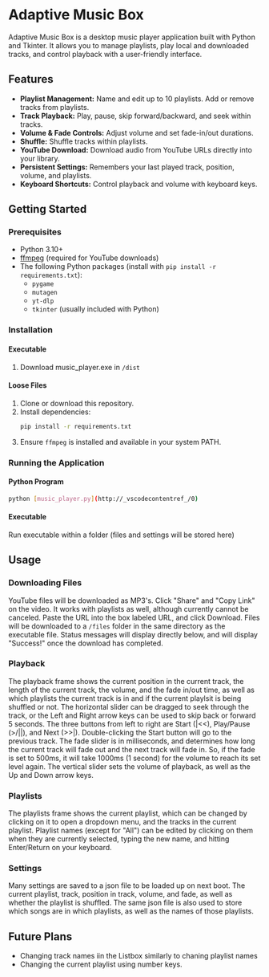# Adaptive Music Box

Adaptive Music Box is a desktop music player application built with Python and Tkinter. It allows you to manage playlists, play local and downloaded tracks, and control playback with a user-friendly interface.

## Features

- **Playlist Management:** Name and edit up to 10 playlists. Add or remove tracks from playlists.
- **Track Playback:** Play, pause, skip forward/backward, and seek within tracks.
- **Volume & Fade Controls:** Adjust volume and set fade-in/out durations.
- **Shuffle:** Shuffle tracks within playlists.
- **YouTube Download:** Download audio from YouTube URLs directly into your library.
- **Persistent Settings:** Remembers your last played track, position, volume, and playlists.
- **Keyboard Shortcuts:** Control playback and volume with keyboard keys.

## Getting Started

### __Prerequisites__

- Python 3.10+
- [ffmpeg](https://ffmpeg.org/) (required for YouTube downloads)
- The following Python packages (install with `pip install -r requirements.txt`):
  - `pygame`
  - `mutagen`
  - `yt-dlp`
  - `tkinter` (usually included with Python)

### __Installation__

#### Executable
1. Download music_player.exe in `/dist`

#### Loose Files
1. Clone or download this repository.
2. Install dependencies:
    ```sh
    pip install -r requirements.txt
    ```
3. Ensure `ffmpeg` is installed and available in your system PATH.

### __Running the Application__

#### Python Program
```sh
python [music_player.py](http://_vscodecontentref_/0)
```

#### Executable
Run executable within a folder (files and settings will be stored here)

## Usage

### Downloading Files
YouTube files will be downloaded as MP3's. Click "Share" and "Copy Link" on the video. It works with playlists as well, although currently cannot be canceled.
Paste the URL into the box labeled URL, and click Download. Files will be downloaded to a `/files` folder in the same directory as the executable file.
Status messages will display directly below, and will display "Success!" once the download has completed.

### Playback
The playback frame shows the current position in the current track, the length of the current track, the volume, and the fade in/out time, as well as which playlists the current track is in and if the current playlsit is being shuffled or not.
The horizontal slider can be dragged to seek through the track, or the Left and Right arrow keys can be used to skip back or forward 5 seconds. 
The three buttons from left to right are Start (|<<), Play/Pause (>/||), and Next (>>|). Double-clicking the Start button will go to the previous track.
The fade slider is in milliseconds, and determines how long the current track will fade out and the next track will fade in. So, if the fade is set to 500ms, it will take 1000ms (1 second) for the volume to reach its set level again.
The vertical slider sets the volume of playback, as well as the Up and Down arrow keys.

### Playlists
The playlists frame shows the current playlist, which can be changed by clicking on it to open a dropdown menu, and the tracks in the current playlist.
Playlist names (except for "All") can be edited by clicking on them when they are currently selected, typing the new name, and hitting Enter/Return on your keyboard.

### Settings
Many settings are saved to a json file to be loaded up on next boot. The current playlist, track, position in track, volume, and fade, as well as whether the playlist is shuffled.
The same json file is also used to store which songs are in which playlists, as well as the names of those playlists.

## Future Plans
- Changing track names iin the Listbox similarly to chaning playlist names
- Changing the current playlist using number keys.
